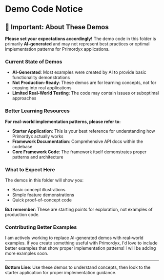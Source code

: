 # Demo Code Notice

## 🚨 Important: About These Demos

**Please set your expectations accordingly!** The demo code in this folder is primarily **AI-generated** and may not represent best practices or optimal implementation patterns for Primordyx applications.

### Current State of Demos

- **AI-Generated**: Most examples were created by AI to provide basic functionality demonstrations
- **Not Production-Ready**: These demos are for learning concepts, not for copying into real applications
- **Limited Real-World Testing**: The code may contain issues or suboptimal approaches

### Better Learning Resources

**For real-world implementation patterns, please refer to:**

- **Starter Application**: This is your best reference for understanding how Primordyx actually works
- **Framework Documentation**: Comprehensive API docs within the codebase
- **Core Framework Code**: The framework itself demonstrates proper patterns and architecture

### What to Expect Here

The demos in this folder will show you:
- Basic concept illustrations
- Simple feature demonstrations
- Quick proof-of-concept code

**But remember**: These are starting points for exploration, not examples of production code.

### Contributing Better Examples

I am actively working to replace AI-generated demos with real-world examples. If you create something useful with Primordyx, I'd love to include better examples that show proper implementation patterns!  I will be adding more examples soon.

---

**Bottom Line**: Use these demos to understand concepts, then look to the starter application for proper implementation guidance.